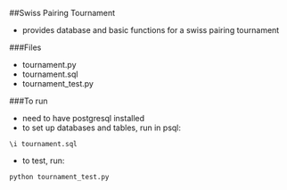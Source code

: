 ##Swiss Pairing Tournament
* provides database and basic functions for a swiss pairing tournament

###Files
- tournament.py
- tournament.sql
- tournament_test.py

###To run
* need to have postgresql installed
* to set up databases and tables, run in psql:
```
\i tournament.sql
```
* to test, run:
```
python tournament_test.py
```
